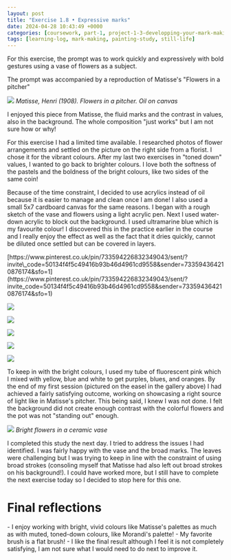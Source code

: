 ```yaml
---
layout: post
title: "Exercise 1.8 • Expressive marks"
date: 2024-04-28 10:43:49 +0000
categories: [coursework, part-1, project-1-3-developping-your-mark-making]
tags: [learning-log, mark-making, painting-study, still-life]
---
```


For this exercise, the prompt was to work quickly and expressively with bold gestures using a vase of flowers as a subject.

<!-- /wp:paragraph --><!-- wp:paragraph -->

The prompt was accompanied by a reproduction of Matisse's "Flowers in a pitcher"

<!-- /wp:paragraph --><!-- wp:image {"align":"center","sizeSlug":"large"} -->
![](https://uploads1.wikiart.org/images/henri-matisse/flowers-in-a-pitcher-1908.jpg!Large.jpg)
_Matisse, Henri (1908). Flowers in a pitcher. Oil on canvas_
<!-- /wp:image --><!-- wp:paragraph -->

I enjoyed this piece from Matisse, the fluid marks and the contrast in values, also in the background. The whole composition "just works" but I am not sure how or why!

<!-- /wp:paragraph --><!-- wp:columns -->
<!-- wp:column {"width":"66.66%"} -->
<!-- wp:paragraph -->

For this exercise I had a limited time available. I researched photos of flower arrangements and settled on the picture on the right side from a florist. I chose it for the vibrant colours. After my last two exercises in "toned down" values, I wanted to go back to brighter colours. I love both the softness of the pastels and the boldness of the bright colours, like two sides of the same coin!

<!-- /wp:paragraph --><!-- wp:paragraph -->

Because of the time constraint, I decided to use acrylics instead of oil because it is easier to manage and clean once I am done! I also used a small 5x7 cardboard canvas for the same reasons. I began with a rough sketch of the vase and flowers using a light acrylic pen. Next I used water-down acrylic to block out the background. I used ultramarine blue which is my favourite colour! I discovered this in the practice earlier in the course and I really enjoy the effect as well as the fact that it dries quickly, cannot be diluted once settled but can be covered in layers.

<!-- /wp:paragraph -->
<!-- /wp:column --><!-- wp:column {"width":"33.33%"} -->
<!-- wp:jetpack/pinterest {"url":"https://www.pinterest.co.uk/pin/733594226832349043/sent/?invite_code=50134f4f5c49416b93b46d4961cd9558\u0026sender=733594364210876174\u0026sfo=1"} -->[https://www.pinterest.co.uk/pin/733594226832349043/sent/?invite\_code=50134f4f5c49416b93b46d4961cd9558&sender=733594364210876174&sfo=1](https://www.pinterest.co.uk/pin/733594226832349043/sent/?invite_code=50134f4f5c49416b93b46d4961cd9558&sender=733594364210876174&sfo=1)<!-- /wp:jetpack/pinterest -->
<!-- /wp:column -->
<!-- /wp:columns --><!-- wp:jetpack/tiled-gallery {"columnWidths":[["33.33333","33.33333","33.33333"],["42.87224","57.12776"]],"ids":[739,740,741,742,743]} -->

![](https://i1.wp.com/oca-wp-journals.s3.eu-west-2.amazonaws.com/wp-content/uploads/sites/5355/2024/04/IMG_4260-scaled.jpeg?ssl=1)

![](https://i0.wp.com/oca-wp-journals.s3.eu-west-2.amazonaws.com/wp-content/uploads/sites/5355/2024/04/IMG_4341-scaled.jpeg?ssl=1)

![](https://i0.wp.com/oca-wp-journals.s3.eu-west-2.amazonaws.com/wp-content/uploads/sites/5355/2024/04/IMG_4339-scaled.jpeg?ssl=1)

![](https://i0.wp.com/oca-wp-journals.s3.eu-west-2.amazonaws.com/wp-content/uploads/sites/5355/2024/04/IMG_4344-scaled.jpeg?ssl=1)

![](https://i1.wp.com/oca-wp-journals.s3.eu-west-2.amazonaws.com/wp-content/uploads/sites/5355/2024/04/IMG_4416-scaled.jpeg?ssl=1)

<!-- /wp:jetpack/tiled-gallery --><!-- wp:paragraph -->

To keep in with the bright colours, I used my tube of fluorescent pink which I mixed with yellow, blue and white to get purples, blues, and oranges. By the end of my first session (pictured on the easel in the gallery above) I had achieved a fairly satisfying outcome, working on showcasing a right source of light like in Matisse's pitcher. This being said, I knew I was not done. I felt the background did not create enough contrast with the colorful flowers and the pot was not "standing out" enough.

<!-- /wp:paragraph --><!-- wp:image {"id":744,"sizeSlug":"full","linkDestination":"none"} -->
![](https://spaces.oca.ac.uk/gaellelog/wp-content/uploads/sites/5355/2024/04/Photo_2024-04-28_100329.jpeg)
_Bright flowers in a ceramic vase_
<!-- /wp:image --><!-- wp:paragraph -->

I completed this study the next day. I tried to address the issues I had identified. I was fairly happy with the vase and the broad marks. The leaves were challenging but I was trying to keep in line with the constraint of using broad strokes (consoling myself that Matisse had also left out broad strokes on his background!). I could have worked more, but I still have to complete the next exercise today so I decided to stop here for this one.

<!-- /wp:paragraph --><!-- wp:heading {"level":1} -->
# Final reflections
<!-- /wp:heading --><!-- wp:list -->
<!-- wp:list-item -->- I enjoy working with bright, vivid colours like Matisse's palettes as much as with muted, toned-down colours, like Morandi's palette!
<!-- /wp:list-item --><!-- wp:list-item -->- My favorite brush is a flat brush!
<!-- /wp:list-item --><!-- wp:list-item -->- I like the final result although I feel it is not completely satisfying, I am not sure what I would need to do next to improve it.
<!-- /wp:list-item -->
<!-- /wp:list --><!-- wp:heading {"level":1} -->
#  
<!-- /wp:heading -->